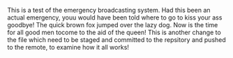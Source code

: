 This is a test of the emergency broadcasting system.  Had this been an actual emergency, youu would have been told where to go to kiss your ass goodbye!
The quick brown fox jumped over the lazy dog.
Now is the time for all good men tocome to the aid of the queen!
This is another change to the file which need to be staged and committed to the repsitory and pushed to the remote, to examine how it all works!